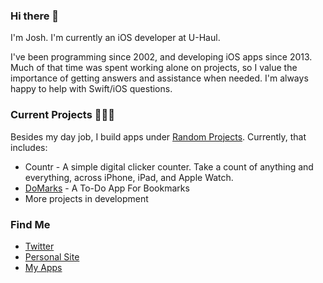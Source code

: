 ### Hi there 👋

I'm Josh. I'm currently an iOS developer at U-Haul. 

I've been programming since 2002, and developing iOS apps since 2013. Much of that time was spent working alone on projects, so I value the importance of getting answers and assistance when needed. I'm always happy to help with Swift/iOS questions.

### Current Projects 👨🏻‍💻

Besides my day job, I build apps under [Random Projects](http://www.random-projects.com). Currently, that includes:

* Countr - A simple digital clicker counter. Take a count of anything and everything, across iPhone, iPad, and Apple Watch.
* [DoMarks](https://www.domarks.app) - A To-Do App For Bookmarks
* More projects in development

### Find Me
 * [Twitter](https://twitter.com/JoshHrach)
 * [Personal Site](http://www.joshspadd.com)
 * [My Apps](http://www.random-projects.com)

<!--
**JoshHrach/JoshHrach** is a ✨ _special_ ✨ repository because its `README.md` (this file) appears on your GitHub profile.

Here are some ideas to get you started:

- 🔭 I’m currently working on ...
- 🌱 I’m currently learning ...
- 👯 I’m looking to collaborate on ...
- 🤔 I’m looking for help with ...
- 💬 Ask me about ...
- 📫 How to reach me: ...
- 😄 Pronouns: ...
- ⚡ Fun fact: ...
-->

